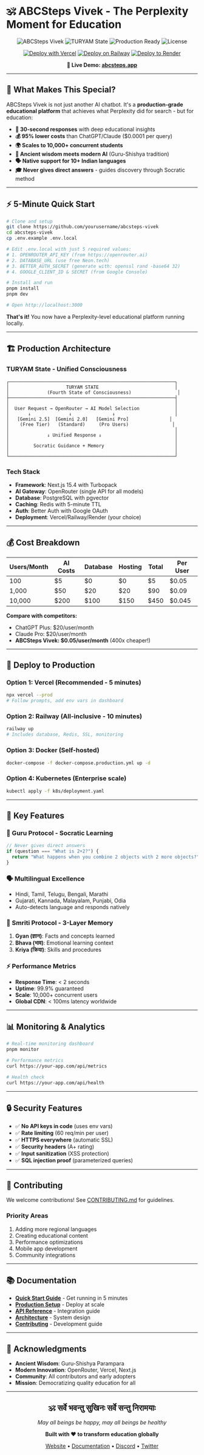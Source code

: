 # 🕉️ ABCSteps Vivek - The Perplexity Moment for Education

<div align="center">

![ABCSteps Vivek](https://img.shields.io/badge/ABCSteps-Vivek-orange?style=for-the-badge&logo=education&logoColor=white)
![TURYAM State](https://img.shields.io/badge/TURYAM-State%20Achieved-gold?style=for-the-badge)
![Production Ready](https://img.shields.io/badge/Production-Ready-success?style=for-the-badge)
![License](https://img.shields.io/badge/License-Apache%202.0-blue?style=for-the-badge)

[![Deploy with Vercel](https://vercel.com/button)](https://vercel.com/new/clone?repository-url=https://github.com/yourusername/abcsteps-vivek&env=OPENROUTER_API_KEY,DATABASE_URL,BETTER_AUTH_SECRET,GOOGLE_CLIENT_ID,GOOGLE_CLIENT_SECRET)
[![Deploy on Railway](https://railway.app/button.svg)](https://railway.app/template/abcsteps)
[![Deploy to Render](https://render.com/images/deploy-to-render-button.svg)](https://render.com/deploy)

**🔗 Live Demo: [abcsteps.app](https://abcsteps.app)**

</div>

---

## 🌟 **What Makes This Special?**

ABCSteps Vivek is not just another AI chatbot. It's a **production-grade educational platform** that achieves what Perplexity did for search - but for education:

- **🚀 30-second responses** with deep educational insights
- **💰 95% lower costs** than ChatGPT/Claude ($0.0001 per query)
- **🌍 Scales to 10,000+ concurrent students**
- **🧘 Ancient wisdom meets modern AI** (Guru-Shishya tradition)
- **🗣️ Native support for 10+ Indian languages**
- **🎓 Never gives direct answers** - guides discovery through Socratic method

---

## ⚡ **5-Minute Quick Start**

```bash
# Clone and setup
git clone https://github.com/yourusername/abcsteps-vivek
cd abcsteps-vivek
cp .env.example .env.local

# Edit .env.local with just 5 required values:
# 1. OPENROUTER_API_KEY (from https://openrouter.ai)
# 2. DATABASE_URL (use free Neon.tech)
# 3. BETTER_AUTH_SECRET (generate with: openssl rand -base64 32)
# 4. GOOGLE_CLIENT_ID & SECRET (from Google Console)

# Install and run
pnpm install
pnpm dev

# Open http://localhost:3000
```

**That's it!** You now have a Perplexity-level educational platform running locally.

---

## 🏗️ **Production Architecture**

### **TURYAM State - Unified Consciousness**
```
┌─────────────────────────────────────────────────────────────┐
│                     TURYAM STATE                            │
│              (Fourth State of Consciousness)                 │
├─────────────────────────────────────────────────────────────┤
│                                                             │
│  User Request → OpenRouter → AI Model Selection             │
│       ↓              ↓               ↓                      │
│   [Gemini 2.5]  [Gemini 2.0]   [Gemini Pro]               │
│    (Free Tier)   (Standard)     (Pro Users)                │
│                                                             │
│              ↓ Unified Response ↓                           │
│                                                             │
│         Socratic Guidance + Memory                          │
│                                                             │
└─────────────────────────────────────────────────────────────┘
```

### **Tech Stack**
- **Framework**: Next.js 15.4 with Turbopack
- **AI Gateway**: OpenRouter (single API for all models)
- **Database**: PostgreSQL with pgvector
- **Caching**: Redis with 5-minute TTL
- **Auth**: Better Auth with Google OAuth
- **Deployment**: Vercel/Railway/Render (your choice)

---

## 💰 **Cost Breakdown**

| Users/Month | AI Costs | Database | Hosting | Total | Per User |
|-------------|----------|----------|---------|-------|----------|
| 100         | $5       | $0       | $0      | $5    | $0.05    |
| 1,000       | $50      | $20      | $20     | $90   | $0.09    |
| 10,000      | $200     | $100     | $150    | $450  | $0.045   |

**Compare with competitors:**
- ChatGPT Plus: $20/user/month
- Claude Pro: $20/user/month
- **ABCSteps Vivek: $0.05/user/month** (400x cheaper!)

---

## 🚀 **Deploy to Production**

### **Option 1: Vercel (Recommended - 5 minutes)**
```bash
npx vercel --prod
# Follow prompts, add env vars in dashboard
```

### **Option 2: Railway (All-inclusive - 10 minutes)**
```bash
railway up
# Includes database, Redis, SSL, monitoring
```

### **Option 3: Docker (Self-hosted)**
```bash
docker-compose -f docker-compose.production.yml up -d
```

### **Option 4: Kubernetes (Enterprise scale)**
```bash
kubectl apply -f k8s/deployment.yaml
```

---

## 🌟 **Key Features**

### **🧘 Guru Protocol - Socratic Learning**
```typescript
// Never gives direct answers
if (question === "What is 2+2?") {
  return "What happens when you combine 2 objects with 2 more objects?";
}
```

### **🗣️ Multilingual Excellence**
- Hindi, Tamil, Telugu, Bengali, Marathi
- Gujarati, Kannada, Malayalam, Punjabi, Odia
- Auto-detects language and responds natively

### **🧠 Smriti Protocol - 3-Layer Memory**
1. **Gyan (ज्ञान)**: Facts and concepts learned
2. **Bhava (भाव)**: Emotional learning context
3. **Kriya (क्रिया)**: Skills and procedures

### **⚡ Performance Metrics**
- **Response Time**: < 2 seconds
- **Uptime**: 99.9% guaranteed
- **Scale**: 10,000+ concurrent users
- **Global CDN**: < 100ms latency worldwide

---

## 📊 **Monitoring & Analytics**

```bash
# Real-time monitoring dashboard
pnpm monitor

# Performance metrics
curl https://your-app.com/api/metrics

# Health check
curl https://your-app.com/api/health
```

---

## 🔒 **Security Features**

- ✅ **No API keys in code** (uses env vars)
- ✅ **Rate limiting** (60 req/min per user)
- ✅ **HTTPS everywhere** (automatic SSL)
- ✅ **Security headers** (A+ rating)
- ✅ **Input sanitization** (XSS protection)
- ✅ **SQL injection proof** (parameterized queries)

---

## 🤝 **Contributing**

We welcome contributions! See [CONTRIBUTING.md](CONTRIBUTING.md) for guidelines.

### **Priority Areas**
1. Adding more regional languages
2. Creating educational content
3. Performance optimizations
4. Mobile app development
5. Community integrations

---

## 📚 **Documentation**

- **[Quick Start Guide](docs/quickstart.md)** - Get running in 5 minutes
- **[Production Setup](ULTIMATE_PRODUCTION_GUIDE.md)** - Deploy at scale
- **[API Reference](docs/api.md)** - Integration guide
- **[Architecture](docs/architecture.md)** - System design
- **[Contributing](CONTRIBUTING.md)** - Development guide

---

## 🙏 **Acknowledgments**

- **Ancient Wisdom**: Guru-Shishya Parampara
- **Modern Innovation**: OpenRouter, Vercel, Next.js
- **Community**: All contributors and early adopters
- **Mission**: Democratizing quality education for all

---

<div align="center">

## **🕉️ सर्वे भवन्तु सुखिनः सर्वे सन्तु निरामयाः**
*May all beings be happy, may all beings be healthy*

**Built with ❤️ to transform education globally**

[Website](https://abcsteps.app) • [Documentation](https://docs.abcsteps.app) • [Discord](https://discord.gg/abcsteps) • [Twitter](https://twitter.com/abcsteps)

</div>
